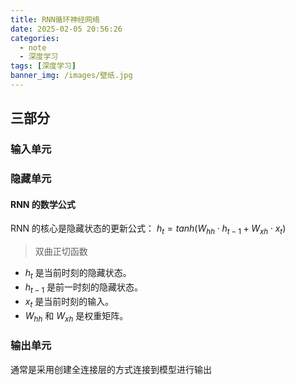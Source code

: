 ```yaml
---
title: RNN循环神经网络
date: 2025-02-05 20:56:26
categories:
  - note
  - 深度学习
tags: [深度学习]
banner_img: /images/壁纸.jpg
---
```


## 三部分

### 输入单元

### 隐藏单元

#### **RNN 的数学公式**

RNN 的核心是隐藏状态的更新公式： $h_t=tanh(W_{hh}⋅h_{t−1}+W_{xh}⋅x_t)$

> 双曲正切函数

- $h_t$ 是当前时刻的隐藏状态。
- $h_{t−1}$ 是前一时刻的隐藏状态。
- $x_t$ 是当前时刻的输入。
- $W_{hh}$ 和 $W_{xh}$ 是权重矩阵。


### 输出单元

通常是采用创建全连接层的方式连接到模型进行输出

